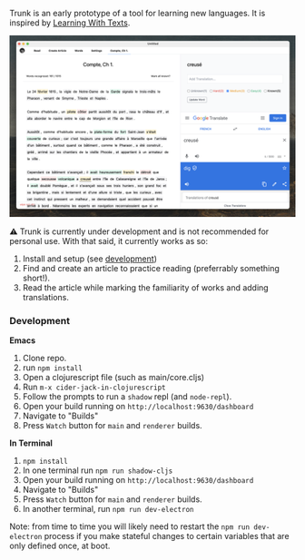 Trunk is an early prototype of a tool for learning new languages. It
is inspired by [Learning With Texts](https://learningwithtexts.com/).

![](./docs/screenshots/trunk.png)

⚠️ Trunk is currently under development and is not recommended for personal use.
With that said, it currently works as so:

1. Install and setup (see [development](#development))
2. Find and create an article to practice reading (preferrably something
   short!).
3. Read the article while marking the familiarity of works and adding translations.

### Development

**Emacs**

1. Clone repo.
1. run `npm install`
1. Open a clojurescript file (such as main/core.cljs)
1. Run `m-x cider-jack-in-clojurescript`
1. Follow the prompts to run a `shadow` repl (and `node-repl`).
1. Open your build running on `http://localhost:9630/dashboard`
1. Navigate to "Builds"
1. Press `Watch` button for `main` and `renderer` builds.

**In Terminal**

1. `npm install`
1. In one terminal run `npm run shadow-cljs`
1. Open your build running on `http://localhost:9630/dashboard`
1. Navigate to "Builds"
1. Press `Watch` button for `main` and `renderer` builds.
1. In another terminal, run `npm run dev-electron`

Note: from time to time you will likely need to restart the `npm run
dev-electron` process if you make stateful changes to certain variables that are
only defined once, at boot.
